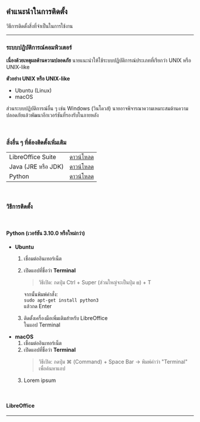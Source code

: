 ## **คำแนะนำในการติดตั้ง**

<p>
วิธีการติดตั้งสิ่งที่จำเป็นในการใช้งาน
</p>

---

### **ระบบปฏิบัติการณ์คอมพิวเตอร์**

**เนื่องด้วยเหตุผลด้านความปลอดภัย** นายแนะนำให้ใช้ระบบปฏิบัติการณ์ประเภทที่เรียกว่า UNIX หรือ UNIX-like

**ตัวอย่าง UNIX หรือ UNIX-like**

* Ubuntu (Linux)
* macOS

<p>
ส่วนระบบปฏิบัติการณ์อื่น ๆ เช่น Windows (วินโดวส์) นายอาจพิจารณาความเหมาะสมด้านความปลอดภัยแล้วพัฒนาอีกเวอร์ชันที่รองรับในภายหลัง
</p>

<br>

### **สิ่งอื่น ๆ ที่ต้องติดตั้งเพิ่มเติม**

<table width=100%>
    <tr>
        <td>LibreOffice Suite</td>
        <td><a href="https://www.libreoffice.org/download/">ดาวน์โหลด</a></td>
    </tr>
    <tr>
        <td>Java (JRE หรือ JDK)</td>
        <td><a href="https://www.oracle.com/java/technologies/downloads/">ดาวน์โหลด</a></td>
    </tr>
    <tr>
        <td>Python</td>
        <td><a href="https://www.python.org/downloads/">ดาวน์โหลด</a></td>
    </tr>
</table>

<br>

### **วิธีการติดตั้ง**

<br>

#### Python (เวอร์ชัน 3.10.0 หรือใหม่กว่า)

* **Ubuntu**<br>
    1. เชื่อมต่ออินเทอร์เน็ต<br>
    2. เปิดแอปที่ชื่อว่า **Terminal**<br>
        > วิธีเปิด: กดปุ่ม Ctrl + Super (ส่วนใหญ่จะเป็นปุ่ม &#8862;) + T

        จากนั้นพิมพ์คำสั่ง:<br>
        `sudo apt-get install python3`<br>
        แล้วกด Enter
    3. ติดตั้งเครื่องมือเพิ่มเติมสำหรับ LibreOffice<br>
        ในแอป Terminal
* **macOS**<br>
    1. เชื่อมต่ออินเทอร์เน็ต<br>
    2. เปิดแอปที่ชื่อว่า **Terminal**<br>
        > วิธีเปิด: กดปุ่ม &#8984; (Command) + Space Bar → พิมพ์คำว่า "Terminal" เพื่อค้นหาแอป
    3. Lorem ipsum

<br>

#### LibreOffice

* **